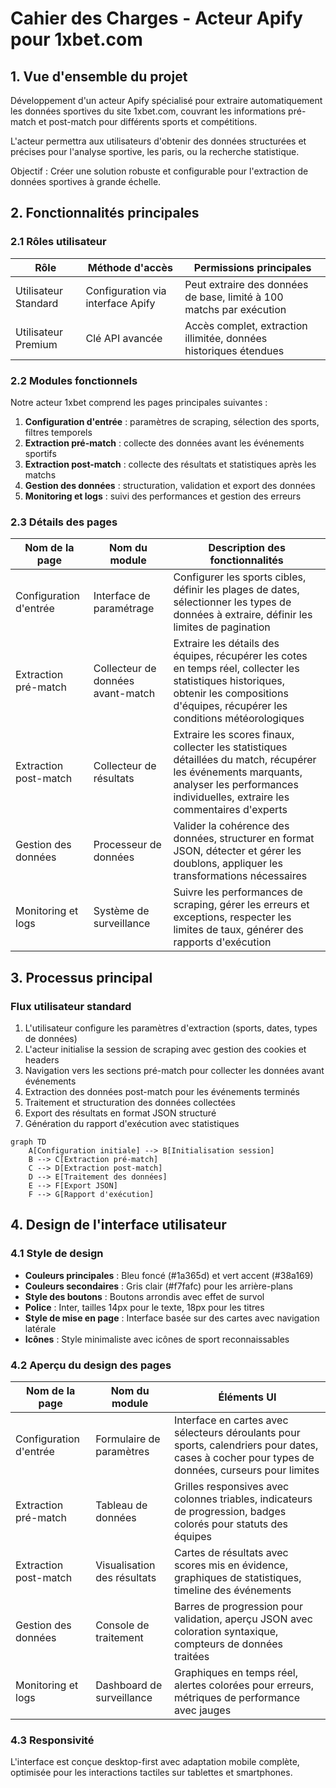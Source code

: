 # Cahier des Charges - Acteur Apify pour 1xbet.com

## 1. Vue d'ensemble du projet

Développement d'un acteur Apify spécialisé pour extraire automatiquement les données sportives du site 1xbet.com, couvrant les informations pré-match et post-match pour différents sports et compétitions.

L'acteur permettra aux utilisateurs d'obtenir des données structurées et précises pour l'analyse sportive, les paris, ou la recherche statistique.

Objectif : Créer une solution robuste et configurable pour l'extraction de données sportives à grande échelle.

## 2. Fonctionnalités principales

### 2.1 Rôles utilisateur

| Rôle | Méthode d'accès | Permissions principales |
|------|-----------------|------------------------|
| Utilisateur Standard | Configuration via interface Apify | Peut extraire des données de base, limité à 100 matchs par exécution |
| Utilisateur Premium | Clé API avancée | Accès complet, extraction illimitée, données historiques étendues |

### 2.2 Modules fonctionnels

Notre acteur 1xbet comprend les pages principales suivantes :

1. **Configuration d'entrée** : paramètres de scraping, sélection des sports, filtres temporels
2. **Extraction pré-match** : collecte des données avant les événements sportifs
3. **Extraction post-match** : collecte des résultats et statistiques après les matchs
4. **Gestion des données** : structuration, validation et export des données
5. **Monitoring et logs** : suivi des performances et gestion des erreurs

### 2.3 Détails des pages

| Nom de la page | Nom du module | Description des fonctionnalités |
|----------------|---------------|----------------------------------|
| Configuration d'entrée | Interface de paramétrage | Configurer les sports cibles, définir les plages de dates, sélectionner les types de données à extraire, définir les limites de pagination |
| Extraction pré-match | Collecteur de données avant-match | Extraire les détails des équipes, récupérer les cotes en temps réel, collecter les statistiques historiques, obtenir les compositions d'équipes, récupérer les conditions météorologiques |
| Extraction post-match | Collecteur de résultats | Extraire les scores finaux, collecter les statistiques détaillées du match, récupérer les événements marquants, analyser les performances individuelles, extraire les commentaires d'experts |
| Gestion des données | Processeur de données | Valider la cohérence des données, structurer en format JSON, détecter et gérer les doublons, appliquer les transformations nécessaires |
| Monitoring et logs | Système de surveillance | Suivre les performances de scraping, gérer les erreurs et exceptions, respecter les limites de taux, générer des rapports d'exécution |

## 3. Processus principal

### Flux utilisateur standard

1. L'utilisateur configure les paramètres d'extraction (sports, dates, types de données)
2. L'acteur initialise la session de scraping avec gestion des cookies et headers
3. Navigation vers les sections pré-match pour collecter les données avant événements
4. Extraction des données post-match pour les événements terminés
5. Traitement et structuration des données collectées
6. Export des résultats en format JSON structuré
7. Génération du rapport d'exécution avec statistiques

```mermaid
graph TD
    A[Configuration initiale] --> B[Initialisation session]
    B --> C[Extraction pré-match]
    C --> D[Extraction post-match]
    D --> E[Traitement des données]
    E --> F[Export JSON]
    F --> G[Rapport d'exécution]
```

## 4. Design de l'interface utilisateur

### 4.1 Style de design

- **Couleurs principales** : Bleu foncé (#1a365d) et vert accent (#38a169)
- **Couleurs secondaires** : Gris clair (#f7fafc) pour les arrière-plans
- **Style des boutons** : Boutons arrondis avec effet de survol
- **Police** : Inter, tailles 14px pour le texte, 18px pour les titres
- **Style de mise en page** : Interface basée sur des cartes avec navigation latérale
- **Icônes** : Style minimaliste avec icônes de sport reconnaissables

### 4.2 Aperçu du design des pages

| Nom de la page | Nom du module | Éléments UI |
|----------------|---------------|-------------|
| Configuration d'entrée | Formulaire de paramètres | Interface en cartes avec sélecteurs déroulants pour sports, calendriers pour dates, cases à cocher pour types de données, curseurs pour limites |
| Extraction pré-match | Tableau de données | Grilles responsives avec colonnes triables, indicateurs de progression, badges colorés pour statuts des équipes |
| Extraction post-match | Visualisation des résultats | Cartes de résultats avec scores mis en évidence, graphiques de statistiques, timeline des événements |
| Gestion des données | Console de traitement | Barres de progression pour validation, aperçu JSON avec coloration syntaxique, compteurs de données traitées |
| Monitoring et logs | Dashboard de surveillance | Graphiques en temps réel, alertes colorées pour erreurs, métriques de performance avec jauges |

### 4.3 Responsivité

L'interface est conçue desktop-first avec adaptation mobile complète, optimisée pour les interactions tactiles sur tablettes et smartphones.